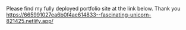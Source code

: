 Please find my fully deployed portfolio site at the link below. Thank you
https://665991027ea6b0f4ae614833--fascinating-unicorn-821425.netlify.app/